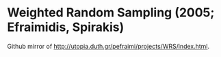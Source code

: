 # Weighted Random Sampling (2005; Efraimidis, Spirakis)

Github mirror of http://utopia.duth.gr/pefraimi/projects/WRS/index.html.
